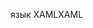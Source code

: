 <span data-ttu-id="a98fe-101">язык XAML</span><span class="sxs-lookup"><span data-stu-id="a98fe-101">XAML</span></span>
